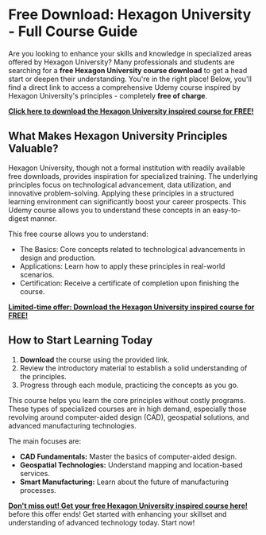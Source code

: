 # Free Download: Hexagon University - Full Course Guide

Are you looking to enhance your skills and knowledge in specialized areas offered by Hexagon University? Many professionals and students are searching for a **free Hexagon University course download** to get a head start or deepen their understanding. You're in the right place! Below, you'll find a direct link to access a comprehensive Udemy course inspired by Hexagon University's principles - completely **free of charge**.

[**Click here to download the Hexagon University inspired course for FREE!**](https://udemywork.com/hexagon-university)

## What Makes Hexagon University Principles Valuable?

Hexagon University, though not a formal institution with readily available free downloads, provides inspiration for specialized training. The underlying principles focus on technological advancement, data utilization, and innovative problem-solving. Applying these principles in a structured learning environment can significantly boost your career prospects. This Udemy course allows you to understand these concepts in an easy-to-digest manner.

This free course allows you to understand:
*   The Basics: Core concepts related to technological advancements in design and production.
*   Applications: Learn how to apply these principles in real-world scenarios.
*   Certification: Receive a certificate of completion upon finishing the course.

[**Limited-time offer: Download the Hexagon University inspired course for FREE!**](https://udemywork.com/hexagon-university)

## How to Start Learning Today

1.  **Download** the course using the provided link.
2.  Review the introductory material to establish a solid understanding of the principles.
3.  Progress through each module, practicing the concepts as you go.

This course helps you learn the core principles without costly programs. These types of specialized courses are in high demand, especially those revolving around computer-aided design (CAD), geospatial solutions, and advanced manufacturing technologies.

The main focuses are:
*   **CAD Fundamentals:** Master the basics of computer-aided design.
*   **Geospatial Technologies:** Understand mapping and location-based services.
*   **Smart Manufacturing:** Learn about the future of manufacturing processes.

[**Don't miss out! Get your free Hexagon University inspired course here!**](https://udemywork.com/hexagon-university) before this offer ends! Get started with enhancing your skillset and understanding of advanced technology today. Start now!
